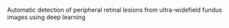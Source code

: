 

Automatic detection of peripheral retinal lesions from ultra-widefield fundus images using deep learning
